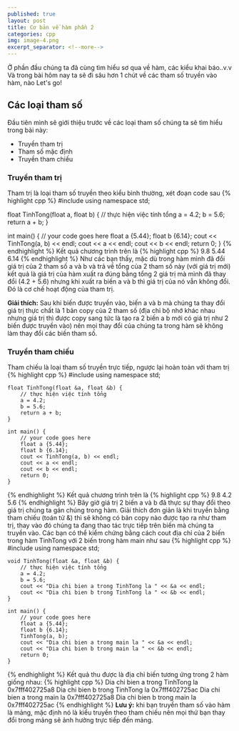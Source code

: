 ```yaml
---
published: true
layout: post
title: Cơ bản về hàm phần 2
categories: cpp
img: image-4.png
excerpt_separator: <!--more-->
---
```

Ở phần đầu chúng ta đã cùng tìm hiểu sơ qua về hàm, các kiểu khai báo..v.v Và trong bài hôm nay ta sẽ đi sâu hơn 1 chút về các tham số truyền vào hàm, nào Let's go!
## Các loại tham số
Đầu tiên mình sẽ giới thiệu trước về các loại tham số chúng ta sẽ tìm hiểu trong bài này:
- Truyền tham trị
- Tham số mặc định
- Truyền tham chiếu
### Truyền tham trị
Tham trị là loại tham số truyền theo kiểu bình thường, xét đoạn code sau
{% highlight cpp %}
#include <iostream>
using namespace std;
 
float TinhTong(float a, float b) {
	// thực hiện việc tính tổng
  	a = 4.2;
  	b = 5.6;
	return a + b;
}
 
int main() {
	// your code goes here
	float a {5.44};
	float b {6.14};
	cout << TinhTong(a, b) << endl;
  	cout << a << endl;
  	cout << b << endl;
	return 0;
}
{% endhighlight %}
Kết quả chương trình trên là
{% highlight cpp %}
	9.8
	5.44
	6.14
{% endhighlight %}
Như các bạn thấy, mặc dù trong hàm mình đã đổi giá trị của 2 tham số a và b và trả về tổng của 2 tham số này (với giá trị mới) kết quả là giá trị của hàm xuất ra đúng bằng tổng 2 giá trị mà mình đã thay đổi (4.2 + 5.6) nhưng khi xuất ra biến a và b thì giá trị của nó vẫn không đổi. Đó là cơ chế hoạt động của tham trị.

**Giải thích:** Sau khi biến được truyền vào, biến a và b mà chúng ta thay đổi giá trị thực chất là 1 bản copy của 2 tham số (địa chỉ bộ nhớ khác nhau nhưng giá trị thì được copy sang tức là tạo ra 2 biến a b mới có giá trị như 2 biến được truyền vào) nên mọi thay đổi của chúng ta trong hàm sẽ không làm thay đổi các biến tham số.
### Truyền tham chiếu
Tham chiếu là loại tham số truyền trực tiếp, ngược lại hoàn toàn với tham trị
{% highlight cpp %}
    #include <iostream>
    using namespace std;
     
    float TinhTong(float &a, float &b) {
    	// thực hiện việc tính tổng
      	a = 4.2;
      	b = 5.6;
    	return a + b;
    }
     
    int main() {
    	// your code goes here
    	float a {5.44};
    	float b {6.14};
    	cout << TinhTong(a, b) << endl;
      	cout << a << endl;
      	cout << b << endl;
    	return 0;
    }
{% endhighlight %}
Kết quả chương trình trên là
{% highlight cpp %}
	9.8
	4.2
	5.6
{% endhighlight %}
Bây giờ giá trị 2 biến a và b đã thực sự thay đổi theo giá trị chúng ta gán chúng trong hàm. Giải thích đơn giản là khi truyền bằng tham chiếu (toán tử &) thì sẽ không có bản copy nào được tạo ra như tham trị, thay vào đó chúng ta đang thao tác trực tiếp trên biến mà chúng ta truyền vào. Các bạn có thể kiểm chứng bằng cách cout địa chỉ của 2 biến trong hàm TinhTong với 2 biến trong hàm main như sau
{% highlight cpp %}
    #include <iostream>
    using namespace std;
     
    void TinhTong(float &a, float &b) {
    	// thực hiện việc tính tổng
      	a = 4.2;
      	b = 5.6;
      	cout << "Dia chi bien a trong TinhTong la " << &a << endl;
      	cout << "Dia chi bien b trong TinhTong la " << &b << endl;
    }
     
    int main() {
    	// your code goes here
    	float a {5.44};
    	float b {6.14};
    	TinhTong(a, b);
      	cout << "Dia chi bien a trong main la " << &a << endl;
      	cout << "Dia chi bien b trong main la " << &b << endl;
    	return 0;
    }
{% endhighlight %}
Kết quả thu được là địa chỉ biến tương ứng trong 2 hàm giống nhau:
{% highlight cpp %}
	Dia chi bien a trong TinhTong la 0x7fff402725a8
	Dia chi bien b trong TinhTong la 0x7fff402725ac
	Dia chi bien a trong main la 0x7fff402725a8
	Dia chi bien b trong main la 0x7fff402725ac
{% endhighlight %}
**Lưu ý:** khi bạn truyền tham số vào hàm là mảng, mặc định nó là kiểu truyền theo tham chiếu nên mọi thứ bạn thay đổi trong mảng sẽ ảnh hưởng trực tiếp đến mảng.